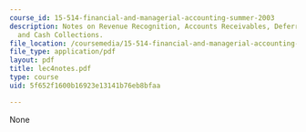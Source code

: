 ```yaml
---
course_id: 15-514-financial-and-managerial-accounting-summer-2003
description: Notes on Revenue Recognition, Accounts Receivables, Deferred Income,
  and Cash Collections.
file_location: /coursemedia/15-514-financial-and-managerial-accounting-summer-2003/5f652f1600b16923e13141b76eb8bfaa_lec4notes.pdf
file_type: application/pdf
layout: pdf
title: lec4notes.pdf
type: course
uid: 5f652f1600b16923e13141b76eb8bfaa

---
```

None
